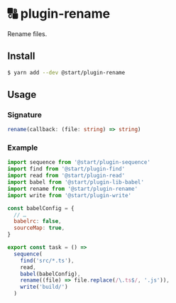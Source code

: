 # 🔠 plugin-rename

Rename files.

## Install

```sh
$ yarn add --dev @start/plugin-rename
```

## Usage

### Signature

```ts
rename(callback: (file: string) => string)
```

### Example

```js
import sequence from '@start/plugin-sequence'
import find from '@start/plugin-find'
import read from '@start/plugin-read'
import babel from '@start/plugin-lib-babel'
import rename from '@start/plugin-rename'
import write from '@start/plugin-write'

const babelConfig = {
  // …
  babelrc: false,
  sourceMap: true,
}

export const task = () =>
  sequence(
    find('src/*.ts'),
    read,
    babel(babelConfig),
    rename((file) => file.replace(/\.ts$/, '.js')),
    write('build/')
  )
```
